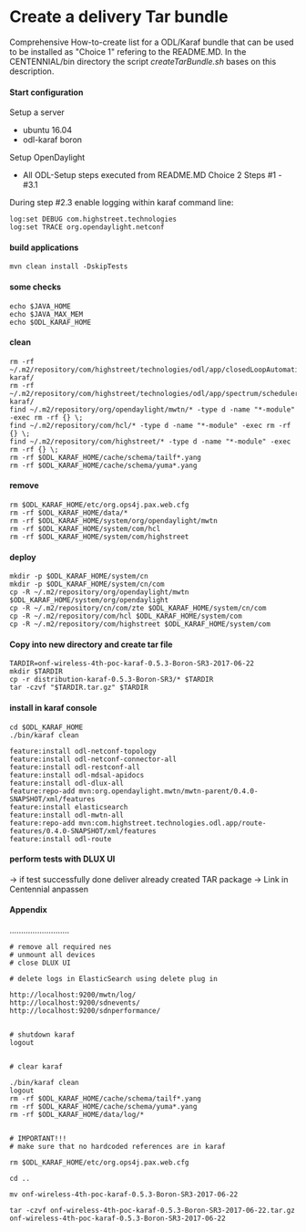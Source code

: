 # Create a delivery Tar bundle

Comprehensive How-to-create list for a ODL/Karaf bundle that can be used to be installed as "Choice 1" refering to the README.MD.
In the CENTENNIAL/bin directory the script *createTarBundle.sh* bases on this description.

#### Start configuration

Setup a server
  - ubuntu 16.04
  - odl-karaf boron

Setup OpenDaylight
  - All ODL-Setup steps executed from README.MD Choice 2 Steps #1 - #3.1

During step #2.3 enable logging within karaf command line:

    log:set DEBUG com.highstreet.technologies
    log:set TRACE org.opendaylight.netconf


#### build applications

    mvn clean install -DskipTests

#### some checks

    echo $JAVA_HOME
    echo $JAVA_MAX_MEM
    echo $ODL_KARAF_HOME


#### clean

    rm -rf ~/.m2/repository/com/highstreet/technologies/odl/app/closedLoopAutomation-karaf/
    rm -rf ~/.m2/repository/com/highstreet/technologies/odl/app/spectrum/scheduler-karaf/
    find ~/.m2/repository/org/opendaylight/mwtn/* -type d -name "*-module" -exec rm -rf {} \;
    find ~/.m2/repository/com/hcl/* -type d -name "*-module" -exec rm -rf {} \;
    find ~/.m2/repository/com/highstreet/* -type d -name "*-module" -exec rm -rf {} \;
    rm -rf $ODL_KARAF_HOME/cache/schema/tailf*.yang
    rm -rf $ODL_KARAF_HOME/cache/schema/yuma*.yang

#### remove

    rm $ODL_KARAF_HOME/etc/org.ops4j.pax.web.cfg
    rm -rf $ODL_KARAF_HOME/data/*
    rm -rf $ODL_KARAF_HOME/system/org/opendaylight/mwtn
    rm -rf $ODL_KARAF_HOME/system/com/hcl
    rm -rf $ODL_KARAF_HOME/system/com/highstreet

#### deploy

    mkdir -p $ODL_KARAF_HOME/system/cn
    mkdir -p $ODL_KARAF_HOME/system/cn/com
    cp -R ~/.m2/repository/org/opendaylight/mwtn $ODL_KARAF_HOME/system/org/opendaylight
    cp -R ~/.m2/repository/cn/com/zte $ODL_KARAF_HOME/system/cn/com
    cp -R ~/.m2/repository/com/hcl $ODL_KARAF_HOME/system/com
    cp -R ~/.m2/repository/com/highstreet $ODL_KARAF_HOME/system/com

#### Copy into new directory and create tar file

    TARDIR=onf-wireless-4th-poc-karaf-0.5.3-Boron-SR3-2017-06-22
    mkdir $TARDIR
    cp -r distribution-karaf-0.5.3-Boron-SR3/* $TARDIR
    tar -czvf "$TARDIR.tar.gz" $TARDIR


#### install in karaf console

    cd $ODL_KARAF_HOME
    ./bin/karaf clean

    feature:install odl-netconf-topology
    feature:install odl-netconf-connector-all
    feature:install odl-restconf-all
    feature:install odl-mdsal-apidocs
    feature:install odl-dlux-all
    feature:repo-add mvn:org.opendaylight.mwtn/mwtn-parent/0.4.0-SNAPSHOT/xml/features
    feature:install elasticsearch
    feature:install odl-mwtn-all
    feature:repo-add mvn:com.highstreet.technologies.odl.app/route-features/0.4.0-SNAPSHOT/xml/features
    feature:install odl-route

#### perform tests with DLUX UI

-> if test successfully done deliver already created TAR package
-> Link in Centennial anpassen

#### Appendix
..........................

    # remove all required nes
    # unmount all devices
    # close DLUX UI

    # delete logs in ElasticSearch using delete plug in

    http://localhost:9200/mwtn/log/
    http://localhost:9200/sdnevents/
    http://localhost:9200/sdnperformance/


    # shutdown karaf
    logout


    # clear karaf

    ./bin/karaf clean
    logout
    rm -rf $ODL_KARAF_HOME/cache/schema/tailf*.yang
    rm -rf $ODL_KARAF_HOME/cache/schema/yuma*.yang
    rm -rf $ODL_KARAF_HOME/data/log/*


    # IMPORTANT!!!
    # make sure that no hardcoded references are in karaf

    rm $ODL_KARAF_HOME/etc/org.ops4j.pax.web.cfg

    cd ..

    mv onf-wireless-4th-poc-karaf-0.5.3-Boron-SR3-2017-06-22

    tar -czvf onf-wireless-4th-poc-karaf-0.5.3-Boron-SR3-2017-06-22.tar.gz onf-wireless-4th-poc-karaf-0.5.3-Boron-SR3-2017-06-22
